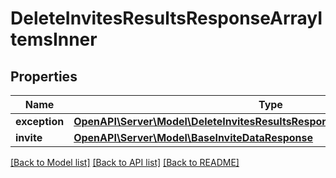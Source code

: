 # DeleteInvitesResultsResponseArrayItemsInner

## Properties
Name | Type | Description | Notes
------------ | ------------- | ------------- | -------------
**exception** | [**OpenAPI\Server\Model\DeleteInvitesResultsResponseArrayItemsInnerException**](DeleteInvitesResultsResponseArrayItemsInnerException.md) |  | [optional] 
**invite** | [**OpenAPI\Server\Model\BaseInviteDataResponse**](BaseInviteDataResponse.md) |  | [optional] 

[[Back to Model list]](../README.md#documentation-for-models) [[Back to API list]](../README.md#documentation-for-api-endpoints) [[Back to README]](../README.md)


